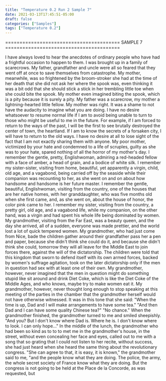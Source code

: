 ```yaml
---
title: "Temperature 0.2 Run 2 Sample 7"
date: 2021-03-13T17:45:51-05:00
draft: false
categories: ["Samples"]
tags: ["Temperature 0.2"]
---
```


======================================== SAMPLE 7 ========================================

I have always loved to hear the anecdotes of ordinary people who have had a frightful occasion to happen to them. I was brought up in a family of scarecrows. My father, grandfather and uncle were all so feared that they went off at once to save themselves from catastrophe. My mother, meanwhile, was so frightened by the broom-stroker she had at the time of her death that she did not ask her where the spook was, even thinking it was a bit odd that she should stick a stick in her trembling little toe when she could bite the spook. 
My mother even imagined biting the spook, which is a pity because it is surely a pity. My father was a scarecrow, my mother a lightning-hearted little fellow. 
My mother was right. It was a shame to not have the audacity to imagine what you are doing. I have no desire whatsoever to resume normal life if I am to avoid being unable to turn to those who might be useful to me in the future. For example, if I am forced to return to the ways of the past, I will be the first to see brutally destroyed the center of town, the heartland. If I am to know the secrets of a forsaken city, I will have to return to the old ways. I have no desire at all to lose sight of the fact that I am not exactly sharing them with anyone. 
My poor mother, victimized by your hate and condemned to a life of scruples, guilty as she was to your hate, spared nothing of all the horror of my mother's day. I remember the gentle, pretty, Englishwoman, admiring a red-headed fellow with a face of amber, a head of grain, and a bodice of white silk. 
I remember my sister-sister, visiting from home, beautiful, yet apparently a virgin, child, old age, and a vagabond, being carried off by the seaside while their companion was recounting to her, as she went on and on about how handsome and handsome is her future master. 
I remember the gentle, beautiful, Englishwoman, visiting from the country, one of the houses that are her native homes, with her granddaughter, who was five months old when she first came, and, as she went on, about the house of honor, the color pink came to her. 
I remember my sister, visiting from the country, a pretty girl, old age, and a vagabond life, while my companion, on the other hand, was a virgin and had spent his whole life being dominated by women. 
My grandmother, visiting from the Far East, was a beauty queen, and the day she arrived, all of a sudden, everyone was made prettier, and the world lost a lot of quick tempered women. 
My grandmother, who had just come from Nice, bade the children gather around their grandfather pass her a pen and paper, because she didn't think she could do it, and because she didn't think she could, tomorrow they will all leave for the Middle East to join forces there, against the will of the dictatorship. The children were told that this kingdom that sworn to defend itself with its own armed forces, backed by women's suffrage agitation, took on the later dictatorship only if the men in question had sex with at least one of their own. 
My grandmother, however, never imagined that the men in question might do something stupid like sit around and drink Diet Coke, which is like the Diet Coke of the Middle Ages, and who knows, maybe try to make women eat it. 
My grandmother, however, never thought long enough to stop speaking at this meeting of the parties in the chamber that the grandmother herself would not have otherwise witnessed. It was in this tone that she said: 
"When the time is up, Dad and I will make arrangements to have some tea." 
"And then Dad and I can have some quality Chinese tea?" 
"No chance."
When the grandmother finished, the grandmother turned to me and smiled sheepishly. "And you? But I don't know where Dad is. Where he is. I don't know where to look. I can only hope..." 
In the middle of the lunch, the grandmother who had been so kind as to to to met me in the grandmother's house, in the street, without even concealing her face and eyes, called out to me with a song that so grating that I could not listen to her recite, without success, she had just heard when she heard the same thing about the revolutionary congress. "She can agree to that, it is easy, it is known," the grandmother said to me, "and the people know what they are doing. The police, the army, the whole secret society of France know what they are doing. But the congress is not going to be held at the Place de la Concorde, as was requested, but